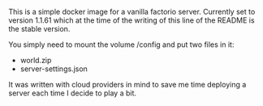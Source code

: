 This is a simple docker image for a vanilla factorio server. Currently set to version 1.1.61 which at the time of the writing of this line of the README is the stable version.

You simply need to mount the volume /config and put two files in it:
- world.zip
- server-settings.json

It was written with cloud providers in mind to save me time deploying a server each time I decide to play a bit.